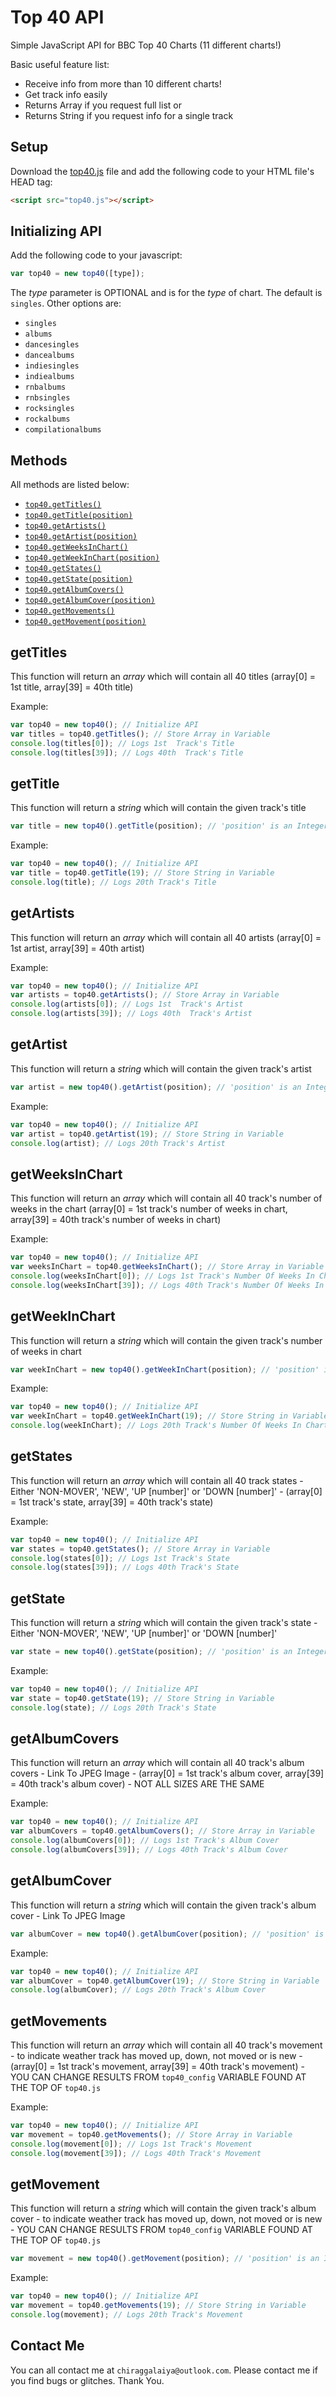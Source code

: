 # Top 40 API

Simple JavaScript API for BBC Top 40 Charts (11 different charts!)

Basic useful feature list:

 * Receive info from more than 10 different charts!
 * Get track info easily
 * Returns Array if you request full list or
 * Returns String if you request info for a single track

## Setup

Download the [top40.js](http://raw.githubusercontent.com/chiraggalaiya/Top-40-API/master/top40.js) file and add the following code to your HTML file's HEAD tag:

```html
<script src="top40.js"></script>
```

## Initializing API

Add the following code to your javascript:
```javascript
var top40 = new top40([type]);
```
The *type* parameter is OPTIONAL and is for the *type* of chart. The default is `singles`. Other options are:

 * `singles`
 * `albums`
 * `dancesingles`
 * `dancealbums`
 * `indiesingles`
 * `indiealbums`
 * `rnbalbums`
 * `rnbsingles`
 * `rocksingles`
 * `rockalbums`
 * `compilationalbums`

## Methods
All methods are listed below:
 * [`top40.getTitles()`](#getTitles)
 * [`top40.getTitle(position)`](#getTitle)
 * [`top40.getArtists()`](#getArtists)
 * [`top40.getArtist(position)`](#getArtist)
 * [`top40.getWeeksInChart()`](#getWeeksInChart)
 * [`top40.getWeekInChart(position)`](#getWeekInChart)
 * [`top40.getStates()`](#getStates)
 * [`top40.getState(position)`](#getState)
 * [`top40.getAlbumCovers()`](#getAlbumCovers)
 * [`top40.getAlbumCover(position)`](#getAlbumCover)
 * [`top40.getMovements()`](#getMovements)
 * [`top40.getMovement(position)`](#getMovement)

## getTitles
This function will return an *array* which will contain all 40 titles (array[0] = 1st title, array[39] = 40th title)

Example:
```javascript
var top40 = new top40(); // Initialize API
var titles = top40.getTitles(); // Store Array in Variable
console.log(titles[0]); // Logs 1st  Track's Title
console.log(titles[39]); // Logs 40th  Track's Title
```
## getTitle
This function will return a *string* which will contain the given track's title
```javascript
var title = new top40().getTitle(position); // 'position' is an Integer (1 to 40 inclusive)
```

Example:
```javascript
var top40 = new top40(); // Initialize API
var title = top40.getTitle(19); // Store String in Variable
console.log(title); // Logs 20th Track's Title
```
## getArtists
This function will return an *array* which will contain all 40 artists (array[0] = 1st artist, array[39] = 40th artist)

Example:
```javascript
var top40 = new top40(); // Initialize API
var artists = top40.getArtists(); // Store Array in Variable
console.log(artists[0]); // Logs 1st  Track's Artist
console.log(artists[39]); // Logs 40th  Track's Artist
```
## getArtist
This function will return a *string* which will contain the given track's artist
```javascript
var artist = new top40().getArtist(position); // 'position' is an Integer (1 to 40 inclusive)
```

Example:
```javascript
var top40 = new top40(); // Initialize API
var artist = top40.getArtist(19); // Store String in Variable
console.log(artist); // Logs 20th Track's Artist
```
## getWeeksInChart
This function will return an *array* which will contain all 40 track's number of weeks in the chart (array[0] = 1st track's number of weeks in chart, array[39] = 40th track's number of weeks in chart)

Example:
```javascript
var top40 = new top40(); // Initialize API
var weeksInChart = top40.getWeeksInChart(); // Store Array in Variable
console.log(weeksInChart[0]); // Logs 1st Track's Number Of Weeks In Chart
console.log(weeksInChart[39]); // Logs 40th Track's Number Of Weeks In Chart
```
## getWeekInChart
This function will return a *string* which will contain the given track's number of weeks in chart
```javascript
var weekInChart = new top40().getWeekInChart(position); // 'position' is an Integer (1 to 40 inclusive)
```

Example:
```javascript
var top40 = new top40(); // Initialize API
var weekInChart = top40.getWeekInChart(19); // Store String in Variable
console.log(weekInChart); // Logs 20th Track's Number Of Weeks In Chart
```
## getStates
This function will return an *array* which will contain all 40 track states - Either 'NON-MOVER', 'NEW', 'UP [number]' or 'DOWN [number]' - (array[0] = 1st track's state, array[39] = 40th track's state)

Example:
```javascript
var top40 = new top40(); // Initialize API
var states = top40.getStates(); // Store Array in Variable
console.log(states[0]); // Logs 1st Track's State
console.log(states[39]); // Logs 40th Track's State
```
## getState
This function will return a *string* which will contain the given track's state - Either 'NON-MOVER', 'NEW', 'UP [number]' or 'DOWN [number]'
```javascript
var state = new top40().getState(position); // 'position' is an Integer (1 to 40 inclusive)
```

Example:
```javascript
var top40 = new top40(); // Initialize API
var state = top40.getState(19); // Store String in Variable
console.log(state); // Logs 20th Track's State
```
## getAlbumCovers
This function will return an *array* which will contain all 40 track's album covers - Link To JPEG Image - (array[0] = 1st track's album cover, array[39] = 40th track's album cover) - NOT ALL SIZES ARE THE SAME

Example:
```javascript
var top40 = new top40(); // Initialize API
var albumCovers = top40.getAlbumCovers(); // Store Array in Variable
console.log(albumCovers[0]); // Logs 1st Track's Album Cover
console.log(albumCovers[39]); // Logs 40th Track's Album Cover
```
## getAlbumCover
This function will return a *string* which will contain the given track's album cover - Link To JPEG Image
```javascript
var albumCover = new top40().getAlbumCover(position); // 'position' is an Integer (1 to 40 inclusive)
```

Example:
```javascript
var top40 = new top40(); // Initialize API
var albumCover = top40.getAlbumCover(19); // Store String in Variable
console.log(albumCover); // Logs 20th Track's Album Cover
```
## getMovements
This function will return an *array* which will contain all 40 track's movement - to indicate weather track has moved up, down, not moved or is new - (array[0] = 1st track's movement, array[39] = 40th track's movement) - YOU CAN CHANGE RESULTS FROM `top40_config` VARIABLE FOUND AT THE TOP OF `top40.js`

Example:
```javascript
var top40 = new top40(); // Initialize API
var movement = top40.getMovements(); // Store Array in Variable
console.log(movement[0]); // Logs 1st Track's Movement
console.log(movement[39]); // Logs 40th Track's Movement
```
## getMovement
This function will return a *string* which will contain the given track's album cover - to indicate weather track has moved up, down, not moved or is new - YOU CAN CHANGE RESULTS FROM `top40_config` VARIABLE FOUND AT THE TOP OF `top40.js`
```javascript
var movement = new top40().getMovement(position); // 'position' is an Integer (1 to 40 inclusive)
```

Example:
```javascript
var top40 = new top40(); // Initialize API
var movement = top40.getMovements(19); // Store String in Variable
console.log(movement); // Logs 20th Track's Movement
```
## Contact Me
You can all contact me at `chiraggalaiya@outlook.com`. Please contact me if you find bugs or glitches. Thank You.